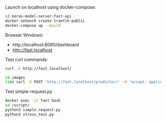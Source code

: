 
Launch on localhost using docker-compose:
```bash
cd keras-model-server-fast-api
docker network create traefik-public
docker-compose up --build
```

Browser Windows:
- http://localhost:8080/dashboard
- http://fast.localhost

Test curl commands:
```bash
curl -k http://fast.localhost/

cd images
time curl -X POST 'http://fast.localhost/predictor/' -H "accept: application/json" -H "Content-Type: multipart/form-data" -F "file=@demo-face.jpeg;type=image/png"
```

Test simple-request.py
```bash
docker exec -it fast bash
cd /script/
python3 simple_request.py
python3 stress_test.py
```